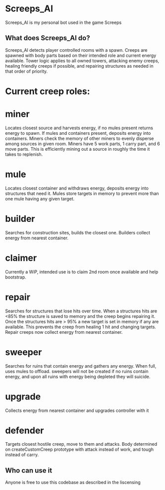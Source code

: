 # Screeps_AI
Screeps_AI is my personal bot used in the game Screeps

## What does Screeps_AI do?

Screeps_AI detects player controlled rooms with a spawn.
Creeps are spawned with body parts based on their intended role and current energy available.
Tower logic applies to all owned towers, attacking enemy creeps, healing friendly creeps if possible, and repairing structures as needed in that order of priority.

# Current creep roles:

# miner 
Locates closest source and harvests energy, if no mules present returns energy to spawn. If mules and containers present, deposits energy into containers.
Miners check the memory of other miners to evenly disperse among sources in given room. 
Miners have 5 work parts, 1 carry part, and 6 move parts. This is efficiently mining out a source in roughly the time it takes to replenish.

# mule 
Locates closest container and withdraws energy, deposits energy into structures that need it.
Mules store targets in memory to prevent more than one mule having any given target. 

# builder 
Searches for construction sites, builds the closest one.
Builders collect energy from nearest container.

# claimer 
Currently a WiP, intended use is to claim 2nd room once available and help bootstrap.

# repair
Searches for structures that lose hits over time. When a structures hits are <85% the structure is saved to memory and the creep begins repairing it.
Once the structures hits are > 95% a new target is set in memory if any are available. This prevents the creep from healing 1 hit and changing targets.
Repair creeps now collect energy from nearest container. 

# sweeper
Searches for ruins that contain energy and gathers any energy. When full, uses mules to offload.
sweepers will not be created if no ruins contain energy, and upon all ruins with energy being depleted they will suicide.

# upgrade
Collects energy from nearest container and upgrades controller with it

# defender
Targets closest hostile creep, move to them and attacks. Body determined on createCustomCreep prototype with attack instead of work, and tough instead of carry. 

## Who can use it
Anyone is free to use this codebase as described in the liscensing
